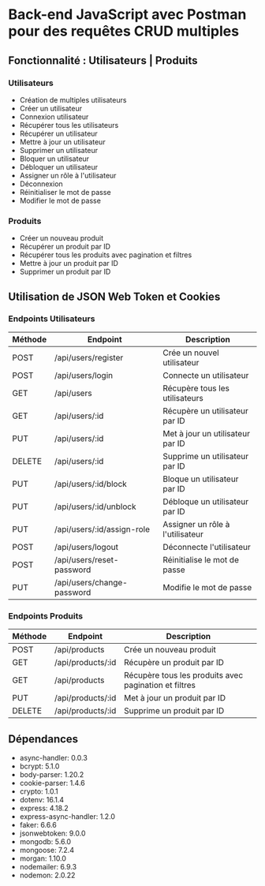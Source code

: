 # Back-end JavaScript avec Postman pour des requêtes CRUD multiples

## Fonctionnalité : Utilisateurs | Produits

### Utilisateurs
- Création de multiples utilisateurs
- Créer un utilisateur
- Connexion utilisateur
- Récupérer tous les utilisateurs
- Récupérer un utilisateur
- Mettre à jour un utilisateur
- Supprimer un utilisateur
- Bloquer un utilisateur
- Débloquer un utilisateur
- Assigner un rôle à l'utilisateur
- Déconnexion
- Réinitialiser le mot de passe
- Modifier le mot de passe

### Produits
- Créer un nouveau produit
- Récupérer un produit par ID
- Récupérer tous les produits avec pagination et filtres
- Mettre à jour un produit par ID
- Supprimer un produit par ID

## Utilisation de JSON Web Token et Cookies

### Endpoints Utilisateurs

| Méthode | Endpoint                               | Description                           |
|---------|----------------------------------------|---------------------------------------|
| POST    | /api/users/register                    | Crée un nouvel utilisateur           |
| POST    | /api/users/login                       | Connecte un utilisateur              |
| GET     | /api/users                             | Récupère tous les utilisateurs        |
| GET     | /api/users/:id                         | Récupère un utilisateur par ID        |
| PUT     | /api/users/:id                         | Met à jour un utilisateur par ID      |
| DELETE  | /api/users/:id                         | Supprime un utilisateur par ID        |
| PUT     | /api/users/:id/block                   | Bloque un utilisateur par ID          |
| PUT     | /api/users/:id/unblock                 | Débloque un utilisateur par ID        |
| PUT     | /api/users/:id/assign-role             | Assigner un rôle à l'utilisateur     |
| POST    | /api/users/logout                      | Déconnecte l'utilisateur             |
| POST    | /api/users/reset-password              | Réinitialise le mot de passe          |
| PUT     | /api/users/change-password             | Modifie le mot de passe               |

### Endpoints Produits

| Méthode | Endpoint                               | Description                           |
|---------|----------------------------------------|---------------------------------------|
| POST    | /api/products                          | Crée un nouveau produit              |
| GET     | /api/products/:id                      | Récupère un produit par ID            |
| GET     | /api/products                          | Récupère tous les produits avec pagination et filtres |
| PUT     | /api/products/:id                      | Met à jour un produit par ID          |
| DELETE  | /api/products/:id                      | Supprime un produit par ID            |

## Dépendances
- async-handler: 0.0.3
- bcrypt: 5.1.0
- body-parser: 1.20.2
- cookie-parser: 1.4.6
- crypto: 1.0.1
- dotenv: 16.1.4
- express: 4.18.2
- express-async-handler: 1.2.0
- faker: 6.6.6
- jsonwebtoken: 9.0.0
- mongodb: 5.6.0
- mongoose: 7.2.4
- morgan: 1.10.0
- nodemailer: 6.9.3
- nodemon: 2.0.22
